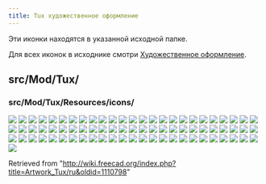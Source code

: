 ```yaml
---
title: Tux художественное оформление
---
```

Эти иконки находятся в указанной исходной папке.

Для всех иконок в исходнике смотри [Художественное оформление](/Artwork/ru "Artwork/ru").

## src/Mod/Tux/

### src/Mod/Tux/Resources/icons/

![](/images/NavigationBlender_dark.svg)
![](/images/NavigationBlender_light.svg)
![](/images/NavigationBlender_Pan.svg)
![](/images/NavigationBlender_PanAlt.svg)
![](/images/NavigationBlender_Rotate.svg)
![](/images/NavigationBlender_Select.svg)
![](/images/NavigationBlender_Zoom.svg)
![](/images/NavigationCADAlt.svg)
![](/images/NavigationCAD_dark.svg)
![](/images/NavigationCAD_light.svg)
![](/images/NavigationCAD_Pan.svg)
![](/images/NavigationCAD_Rotate.svg)
![](/images/NavigationCAD_RotateAlt.svg)
![](/images/NavigationCAD_Select.svg)
![](/images/NavigationCAD_Zoom.svg)
![](/images/NavigationGesture_dark.svg)
![](/images/NavigationGesture_light.svg)
![](/images/NavigationGesture_Pan.svg)
![](/images/NavigationGesture_PanTouch.svg)
![](/images/NavigationGesture_PanTouchAlt.svg)
![](/images/NavigationGesture_Rotate.svg)
![](/images/NavigationGesture_RotateAlt.svg)
![](/images/NavigationGesture_RotateTouch.svg)
![](/images/NavigationGesture_Select.svg)
![](/images/NavigationGesture_SelectTouch.svg)
![](/images/NavigationGesture_Tilt.svg)
![](/images/NavigationGesture_TiltTouch.svg)
![](/images/NavigationGesture_Zoom.svg)
![](/images/NavigationGesture_ZoomTouch.svg)
![](/images/NavigationMayaGesture_dark.svg)
![](/images/NavigationMayaGesture_light.svg)
![](/images/NavigationMayaGesture_Pan.svg)
![](/images/NavigationMayaGesture_PanTouch.svg)
![](/images/NavigationMayaGesture_PanTouchAlt.svg)
![](/images/NavigationMayaGesture_Rotate.svg)
![](/images/NavigationMayaGesture_RotateTouch.svg)
![](/images/NavigationMayaGesture_Select.svg)
![](/images/NavigationMayaGesture_SelectTouch.svg)
![](/images/NavigationMayaGesture_Tilt.svg)
![](/images/NavigationMayaGesture_TiltTouch.svg)
![](/images/NavigationMayaGesture_Zoom.svg)
![](/images/NavigationMayaGesture_ZoomAlt.svg)
![](/images/NavigationMayaGesture_ZoomTouch.svg)
![](/images/NavigationOpenCascade_dark.svg)
![](/images/NavigationOpenCascade_light.svg)
![](/images/NavigationOpenCascade_Pan.svg)
![](/images/NavigationOpenCascade_PanAlt.svg)
![](/images/NavigationOpenCascade_Rotate.svg)
![](/images/NavigationOpenCascade_Select.svg)
![](/images/NavigationOpenCascade_Zoom.svg)
![](/images/NavigationOpenCascade_ZoomAlt.svg)
![](/images/NavigationOpenInventor_dark.svg)
![](/images/NavigationOpenInventor_light.svg)
![](/images/NavigationOpenInventor_Pan.svg)
![](/images/NavigationOpenInventor_Rotate.svg)
![](/images/NavigationOpenInventor_Select.svg)
![](/images/NavigationOpenInventor_Zoom.svg)
![](/images/NavigationOpenInventor_ZoomAlt.svg)
![](/images/NavigationRevit_dark.svg)
![](/images/NavigationRevit_light.svg)
![](/images/NavigationRevit_Pan.svg)
![](/images/NavigationRevit_Rotate.svg)
![](/images/NavigationTouchpad_dark.svg)
![](/images/NavigationTouchpad_light.svg)
![](/images/NavigationTouchpad_Pan.svg)
![](/images/NavigationTouchpad_PanTouch.svg)
![](/images/NavigationTouchpad_Rotate.svg)
![](/images/NavigationTouchpad_RotateAlt.svg)
![](/images/NavigationTouchpad_RotateTouch.svg)
![](/images/NavigationTouchpad_RotateTouchAlt.svg)
![](/images/NavigationTouchpad_Select.svg)
![](/images/NavigationTouchpad_SelectTouch.svg)
![](/images/NavigationTouchpad_Zoom.svg)
![](/images/NavigationTouchpad_ZoomAlt.svg)
![](/images/NavigationTouchpad_ZoomTouch.svg)
![](/images/NavigationUndefined.svg)

Retrieved from "<http://wiki.freecad.org/index.php?title=Artwork_Tux/ru&oldid=1110798>"